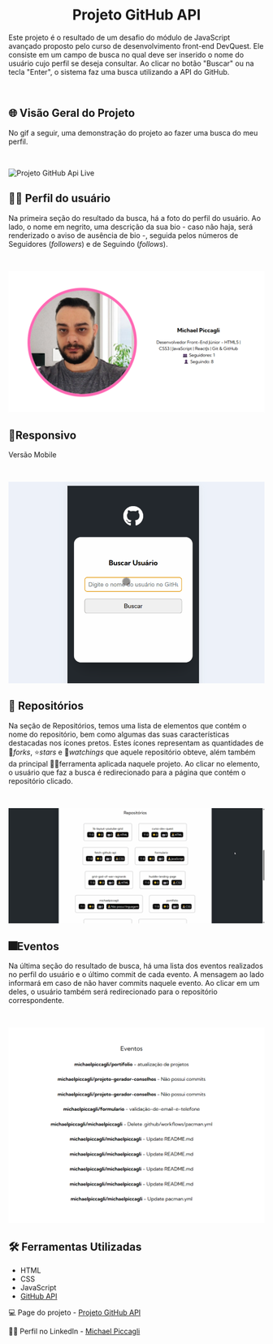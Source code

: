 <h1 align="center"><strong>Projeto GitHub API</strong></h1>
<p>Este projeto é o resultado de um desafio do módulo de JavaScript avançado proposto pelo curso de desenvolvimento front-end DevQuest. Ele consiste em um campo de busca no qual deve ser inserido o nome do usuário cujo perfil se deseja consultar. Ao clicar no botão "Buscar" ou na tecla "Enter", o sistema faz uma busca utilizando a API do GitHub.</p>
<br>

<h2>🌐 Visão Geral do Projeto</h2>
<p>No gif a seguir, uma demonstração do projeto ao fazer uma busca do meu perfil.</p>
<br>

![Projeto GitHub Api Live](./src/assets/overview.gif)

<h2>🧑‍💻 Perfil do usuário</h2>
<p>Na primeira seção do resultado da busca, há a foto do perfil do usuário. Ao lado, o nome em negrito, uma descrição da sua bio - caso não haja, será renderizado o aviso de ausência de bio -, seguida pelos números de Seguidores (<i>followers</i>) e de Seguindo (<i>follows</i>).</p>
<br>

![Perfil do Usuário](./src/assets/perfil.png)

<h2>📱Responsivo</h2>
<p>Versão Mobile</p>
<br>

![Responsivo](./src/assets/responsivo.gif)

<h2>📄 Repositórios</h2>
<p>Na seção de Repositórios, temos uma lista de elementos que contém o nome do repositório, bem como algumas das suas características destacadas nos ícones pretos. Estes ícones representam as quantidades de 🍴<i>forks</i>, ⭐<i>stars</i> e 👀<i>watchings</i> que aquele repositório obteve, além também da principal 🧑‍💻ferramenta aplicada naquele projeto. Ao clicar no elemento, o usuário que faz a busca é redirecionado para a página que contém o repositório clicado.</p>
<br>

![Repositórios](./src/assets/repositorios.gif)

<h2>🎆Eventos</h2>
<p>Na última seção do resultado de busca, há uma lista dos eventos realizados no perfil do usuário e o último commit de cada evento. A mensagem ao lado informará em caso de não haver commits naquele evento. Ao clicar em um deles, o usuário também será redirecionado para o repositório correspondente.</p>
<br>

![Eventos](./src/assets/eventos.png)

<h2>🛠️ Ferramentas Utilizadas</h2>

- HTML
- CSS
- JavaScript
- [GitHub API](https://docs.github.com/pt/rest?apiVersion=2022-11-28)

💻 Page do projeto -  [Projeto GitHub API](https://github.com/michaelpiccagli/fetch-github-api)

🙋‍♂️ Perfil no LinkedIn - [Michael Piccagli](https://www.linkedin.com/in/michaelpiccagli/)